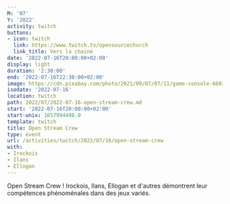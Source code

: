 ```yaml
---
M: '07'
Y: '2022'
activity: twitch
buttons:
- icon: twitch
  link: https://www.twitch.tv/opensourcechurch
  link_title: Vers la chaine
date: '2022-07-16T20:00:00+02:00'
display: light
duration: '2:30:00'
end: '2022-07-16T22:30:00+02:00'
image: https://cdn.pixabay.com/photo/2021/09/07/07/11/game-console-6603120_960_720.jpg
isodate: '2022-07-16'
location: twitch
path: 2022/07/2022-07-16-open-stream-crew.md
start: '2022-07-16T20:00:00+02:00'
start-unix: 1657994400.0
template: twitch
title: Open Stream Crew
type: event
url: /activities/twitch/2022/07/16/open-stream-crew
with:
- Irockois
- Ilans
- Ellogan
---
```

Open Stream Crew ! Irockois, Ilans, Ellogan et d'autres démontrent leur compétences phénoménales dans des jeux variés.
